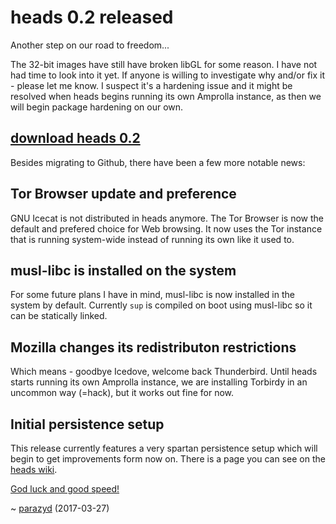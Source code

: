 heads 0.2 released
==================

Another step on our road to freedom...

The 32-bit images have still have broken libGL for some reason. I have
not had time to look into it yet. If anyone is willing to investigate
why and/or fix it - please let me know. I suspect it's a hardening issue
and it might be resolved when heads begins running its own Amprolla
instance, as then we will begin package hardening on our own.


## [download heads 0.2](https://files.dyne.org/heads/)


Besides migrating to Github, there have been a few more notable news:


Tor Browser update and preference
---------------------------------

GNU Icecat is not distributed in heads anymore. The Tor Browser is now
the default and prefered choice for Web browsing. It now uses the Tor
instance that is running system-wide instead of running its own like it
used to.


musl-libc is installed on the system
------------------------------------

For some future plans I have in mind, musl-libc is now installed in the
system by default. Currently `sup` is compiled on boot using musl-libc
so it can be statically linked.


Mozilla changes its redistributon restrictions
----------------------------------------------

Which means - goodbye Icedove, welcome back Thunderbird. Until heads
starts running its own Amprolla instance, we are installing Torbirdy in
an uncommon way (=hack), but it works out fine for now.


Initial persistence setup
-------------------------

This release currently features a very spartan persistence setup which
will begin to get improvements form now on. There is a page you can see
on the [heads wiki](https://heads.dyne.org/wiki/persistence.html).


[God luck and good speed!](https://www.youtube.com/watch?v=XNzzb9fK6cA)

~ [parazyd](mailto:parazyd@dyne.org) (2017-03-27)
